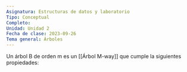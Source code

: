 ```yaml
---
Asignatura: Estructuras de datos y laboratorio
Tipo: Conceptual
Completo: 
Unidad: Unidad 2
Fecha de clase: 2023-09-26
Tema general: Árboles
---
```

Un árbol B de orden m es un [[Árbol M-way]] que cumple la siguientes propiedades:

